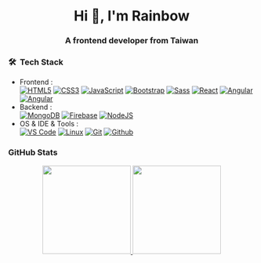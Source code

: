 <h1 align="center">Hi 👋, I'm Rainbow</h1>
<h3 align="center">A frontend developer from Taiwan</h3>

### 🛠 &nbsp;Tech Stack

- Frontend : <br />
[![HTML5](http://img.shields.io/badge/-HTML5-eee?style=flat-square&logo=html5&logoColor=E34F26)](https://superrainbow.github.io/website)
[![CSS3](https://img.shields.io/badge/-CSS3-eee?style=flat-square&logo=css3&logoColor=1572B6)](https://superrainbow.github.io/website)
[![JavaScript](https://img.shields.io/badge/-JavaScript-eee?style=flat-square&logo=javascript&logoColor=DD9C25)](https://superrainbow.github.io/website)
[![Bootstrap](http://img.shields.io/badge/-Bootstrap-eee?style=flat-square&logo=bootstrap&logoColor=563D7C)](https://superrainbow.github.io/website)
[![Sass](https://img.shields.io/badge/-SASS-eee?style=flat-square&logo=sass&logoColor=CC6699)](https://superrainbow.github.io/website)
[![React](https://img.shields.io/badge/-React-eee?style=flat-square&logo=react&logoColor=0088cc)](https://superrainbow.github.io/website)
[![Angular](https://img.shields.io/badge/-Angular-EEE?style=flat-square&logo=angular&logoColor=DD0031)](https://superrainbow.github.io/website)
[![Angular](https://img.shields.io/badge/Vue.js-EEE?style=flat-square&logo=vue.js&logoColor=4FC08D)](https://superrainbow.github.io/website)
- Backend : <br />
[![MongoDB](https://img.shields.io/badge/-MongoDB-eee?style=flat-square&logo=mongodb&logoColor=47A248)](https://superrainbow.github.io/website)
[![Firebase](https://img.shields.io/badge/-Firebase-EEE?style=flat-square&logo=firebase&logoColor=FFCA28)](https://superrainbow.github.io/website)
[![NodeJS](http://img.shields.io/badge/-NodeJS-eee?style=flat-square&logo=data:image/png;base64,iVBORw0KGgoAAAANSUhEUgAAAA4AAAAOCAMAAAAolt3jAAAAgVBMVEUzmTMzkTM0mDQslSwtlS00mzQAAAA7nTsymDIzmDMwmDAymTIzmDMzmTMzmDMzmDMzlzM0mTQzmTMzmTMzmTMzmTMzmTM0mjQ1nDUxlzEymDIzmTMzmTMzmTMzmTMzmTMwlzAzmTMzmTMzmTMzmTMzmTMzmTM0mTQzmTMzmTP///8ybrFJAAAAKXRSTlMAAAAAAAAAAAAAAA9RxlIRBjSR6/7vmzkIAyd21Nt8JwMauPwrKvlQxcV6L9IAAABUSURBVAjXY2RgZGTkYGQEUl8ZwUx2EAUSZfz0jVESSPEygMAXkIgiIyMbAwT8+v+fUeU/jAfkMzKqMjLDuX//k8ZFMwrNIjRnoDkS7AUZxqcQLwAA4+0cex8ENfMAAAAASUVORK5CYII=)](https://superrainbow.github.io/website)
- OS & IDE & Tools : <br />
[![VS Code](http://img.shields.io/badge/-VS%20Code-eee?style=flat-square&logo=visual-studio-code&logoColor=007ACC)](https://superrainbow.github.io/website)
[![Linux](http://img.shields.io/badge/-Linux-eee?style=flat-square&logo=linux&logoColor=D67A10)](https://superrainbow.github.io/website)
[![Git](http://img.shields.io/badge/-Git-eee?style=flat-square&logo=git&logoColor=F05032)](https://superrainbow.github.io/website)
[![Github](https://img.shields.io/badge/GitHub-eee?style=flat-square&logo=github&logoColor=333333)](https://superrainbow.github.io/website)


### GitHub Stats

<p align="center">
<a href="https://github.com/superrainbow">
  <img height="180em" src="https://github-readme-stats.vercel.app/api?username=superrainbow&show_icons=true"/>
  <img height="180em" src="https://github-readme-stats-eight-theta.vercel.app/api/top-langs/?username=superrainbow&layout=compact&langs_count=8&theme=anuraghazra"/>
</a>
</p>